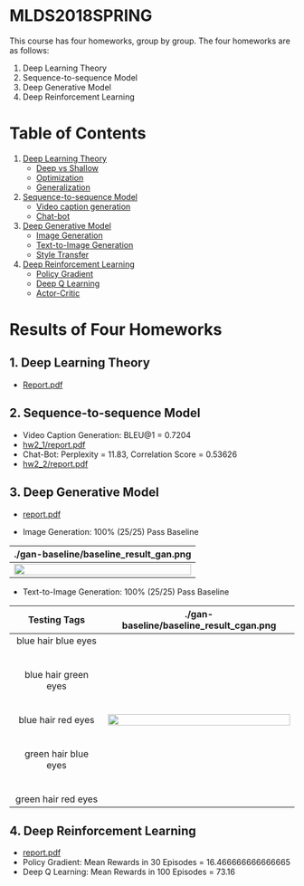 # MLDS2018SPRING
This course has four homeworks, group by group. The four homeworks are as follows:
   1. Deep Learning Theory
   2. Sequence-to-sequence Model
   3. Deep Generative Model
   4. Deep Reinforcement Learning

# Table of Contents
<!--ts-->
   1. [Deep Learning Theory](https://github.com/JasonYao81000/MLDS2018SPRING/tree/master/hw1#mlds2018springhw1)
      * [Deep vs Shallow](https://github.com/JasonYao81000/MLDS2018SPRING/tree/master/hw1#1-deep-vs-shallow)
      * [Optimization](https://github.com/JasonYao81000/MLDS2018SPRING/tree/master/hw1#2-optimization)
      * [Generalization](https://github.com/JasonYao81000/MLDS2018SPRING/tree/master/hw1#3-generalization)
   2. [Sequence-to-sequence Model](https://github.com/JasonYao81000/MLDS2018SPRING/tree/master/hw2#mlds2018springhw2)
      * [Video caption generation](https://github.com/JasonYao81000/MLDS2018SPRING/tree/master/hw2/hw2_1#mlds2018springhw2hw2_1)
      * [Chat-bot](https://github.com/JasonYao81000/MLDS2018SPRING/tree/master/hw2/hw2_2#mlds2018springhw2hw2_2)
   3. [Deep Generative Model](https://github.com/JasonYao81000/MLDS2018SPRING/tree/master/hw3#mlds2018springhw3)
      * [Image Generation](https://github.com/JasonYao81000/MLDS2018SPRING/tree/master/hw3#3-1-image-generation)
      * [Text-to-Image Generation](https://github.com/JasonYao81000/MLDS2018SPRING/tree/master/hw3#3-2-text-to-image-generation)
      * [Style Transfer](https://github.com/JasonYao81000/MLDS2018SPRING/tree/master/hw3#3-3-style-transfer)
   4. [Deep Reinforcement Learning](https://github.com/JasonYao81000/MLDS2018SPRING/tree/master/hw4#mlds2018springhw4)
      * [Policy Gradient](https://github.com/JasonYao81000/MLDS2018SPRING/tree/master/hw4#4-1-policy-gradient)
      * [Deep Q Learning](https://github.com/JasonYao81000/MLDS2018SPRING/tree/master/hw4#4-2-deep-q-learning)
      * [Actor-Critic](https://github.com/JasonYao81000/MLDS2018SPRING/tree/master/hw4#4-3-actor-critic)
<!--te-->

# Results of Four Homeworks

## 1. Deep Learning Theory
* [Report.pdf](https://github.com/JasonYao81000/MLDS2018SPRING/blob/master/hw1/Report.pdf)

## 2. Sequence-to-sequence Model
* Video Caption Generation: BLEU@1 = 0.7204
* [hw2_1/report.pdf](https://github.com/JasonYao81000/MLDS2018SPRING/blob/master/hw2/hw2_1/report.pdf)
* Chat-Bot: Perplexity = 11.83, Correlation Score = 0.53626
* [hw2_2/report.pdf](https://github.com/JasonYao81000/MLDS2018SPRING/blob/master/hw2/hw2_2/report.pdf)
      
## 3. Deep Generative Model
* [report.pdf](https://github.com/JasonYao81000/MLDS2018SPRING/blob/master/hw3/reprot.pdf)

* Image Generation: 100% (25/25) Pass Baseline

|./gan-baseline/baseline_result_gan.png|
|:------------------------------------:|
|<img src="https://github.com/JasonYao81000/MLDS2018SPRING/blob/master/hw3/gan-baseline/baseline_result_gan.png" width="100%">|

* Text-to-Image Generation: 100% (25/25) Pass Baseline

| Testing Tags |./gan-baseline/baseline_result_cgan.png|
|:------------:|:-------------------------------------:|
|blue hair blue eyes<br><br><br>blue hair green eyes<br><br><br>blue hair red eyes<br><br><br>green hair blue eyes<br><br><br>green hair red eyes|<img src="https://github.com/JasonYao81000/MLDS2018SPRING/blob/master/hw3/gan-baseline/baseline_result_cgan.png" width="100%">|
      
## 4. Deep Reinforcement Learning
* [report.pdf](https://github.com/JasonYao81000/MLDS2018SPRING/blob/master/hw4/report.pdf)
* Policy Gradient: Mean Rewards in 30 Episodes = 16.466666666666665
* Deep Q Learning: Mean Rewards in 100 Episodes = 73.16
